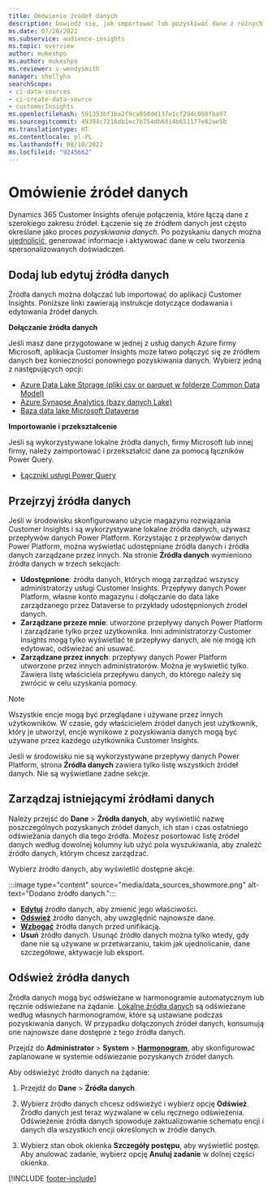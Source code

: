 ```yaml
---
title: Omówienie źródeł danych
description: Dowiedz się, jak importować lub pozyskiwać dane z różnych źródeł.
ms.date: 07/26/2022
ms.subservice: audience-insights
ms.topic: overview
author: mukeshpo
ms.author: mukeshpo
ms.reviewer: v-wendysmith
manager: shellyha
searchScope:
- ci-data-sources
- ci-create-data-source
- customerInsights
ms.openlocfilehash: 591353bf1ba2f9ca05ddd137e1cf29dc0b0fba97
ms.sourcegitcommit: 49394c7216db1ec7b754db6014b651177e82ae5b
ms.translationtype: HT
ms.contentlocale: pl-PL
ms.lasthandoff: 08/10/2022
ms.locfileid: "9245662"
---
```

# <a name="data-sources-overview"></a>Omówienie źródeł danych

Dynamics 365 Customer Insights oferuje połączenia, które łączą dane z szerokiego zakresu źródeł. Łączenie się ze źródłem danych jest często określane jako proces *pozyskiwania danych*. Po pozyskaniu danych można [ujednolicić](data-unification.md), generować informacje i aktywować dane w celu tworzenia spersonalizowanych doświadczeń.

## <a name="add-or-edit-data-sources"></a>Dodaj lub edytuj źródła danych

Źródła danych można dołączać lub importować do aplikacji Customer Insights. Poniższe linki zawierają instrukcje dotyczące dodawania i edytowania źródeł danych.

**Dołączanie źródła danych**

Jeśli masz dane przygotowane w jednej z usług danych Azure firmy Microsoft, aplikacja Customer Insights może łatwo połączyć się ze źródłem danych bez konieczności ponownego pozyskiwania danych. Wybierz jedną z następujących opcji:
- [Azure Data Lake Storage (pliki csv or parquet w folderze Common Data Model)](connect-common-data-model.md)
- [Azure Synapse Analytics (bazy danych Lake)](connect-synapse.md)
- [Baza data lake Microsoft Dataverse](connect-dataverse-managed-lake.md)

**Importowanie i przekształcenie**

Jeśli są wykorzystywane lokalne źródła danych, firmy Microsoft lub innej firmy, należy zaimportować i przekształcić dane za pomocą łączników Power Query.
- [Łączniki usługi Power Query](connect-power-query.md)

## <a name="review-data-sources"></a>Przejrzyj źródła danych

Jeśli w środowisku skonfigurowano użycie magazynu rozwiązania Customer Insights i są wykorzystywane lokalne źródła danych, używasz przepływów danych Power Platform. Korzystając z przepływów danych Power Platform, można wyświetlać udostępniane źródła danych i źródła danych zarządzane przez innych. Na stronie **Źródła danych** wymieniono źródła danych w trzech sekcjach:
- **Udostępnione**: źródła danych, których mogą zarządzać wszyscy administratorzy usługi Customer Insights. Przepływy danych Power Platform, własne konto magazynu i dołączanie do data lake zarządzanego przez Dataverse to przykłady udostępnionych źródeł danych.
- **Zarządzane przeze mnie**: utworzone przepływy danych Power Platform i zarządzane tylko przez użytkownika. Inni administratorzy Customer Insights mogą tylko wyświetlać te przepływy danych, ale nie mogą ich edytować, odświeżać ani usuwać.
- **Zarządzane przez innych**: przepływy danych Power Platform utworzone przez innych administratorów. Można je wyświetlić tylko. Zawiera listę właściciela przepływu danych, do którego należy się zwrócić w celu uzyskania pomocy.
> [!NOTE]
> Wszystkie encje mogą być przeglądane i używane przez innych użytkowników. W czasie, gdy właścicielem źródeł danych jest użytkownik, który je utworzył, encje wynikowe z pozyskiwania danych mogą być używane przez każdego użytkownika Customer Insights.

Jeśli w środowisku nie są wykorzystywane przepływy danych Power Platform, strona **Źródła danych** zawiera tylko listę wszystkich źródeł danych. Nie są wyświetlane żadne sekcje.

## <a name="manage-existing-data-sources"></a>Zarządzaj istniejącymi źródłami danych

Należy przejść do **Dane** > **Źródła danych**, aby wyświetlić nazwę poszczególnych pozyskanych źródeł danych, ich stan i czas ostatniego odświeżania danych dla tego źródła. Możesz posortować listę źródeł danych według dowolnej kolumny lub użyć pola wyszukiwania, aby znaleźć źródło danych, którym chcesz zarządzać.

Wybierz źródło danych, aby wyświetlić dostępne akcje.

:::image type="content" source="media/data_sources_showmore.png" alt-text="Dodano źródło danych.":::

- [**Edytuj**](#add-or-edit-data-sources) źródło danych, aby zmienić jego właściwości.
- [**Odśwież**](#refresh-data-sources) źródło danych, aby uwzględnić najnowsze dane.
- [**Wzbogać**](data-sources-enrichment.md) źródła danych przed unifikacją.
- **Usuń** źródło danych. Usunąć źródło danych można tylko wtedy, gdy dane nie są używane w przetwarzaniu, takim jak ujednolicanie, dane szczegółowe, aktywacje lub eksport.

## <a name="refresh-data-sources"></a>Odśwież źródła danych

Źródła danych mogą być odświeżane w harmonogramie automatycznym lub ręcznie odświeżane na żądanie. [Lokalne źródła danych](connect-power-query.md#add-data-from-on-premises-data-sources) są odświeżane według własnych harmonogramów, które są ustawiane podczas pozyskiwania danych. W przypadku dołączonych źródeł danych, konsumują one najnowsze dane dostępne z tego źródła danych.

Przejdź do **Administrator** > **System** > [**Harmonogram**](schedule-refresh.md), aby skonfigurować zaplanowane w systemie odświeżanie pozyskanych źródeł danych.

Aby odświeżyć źródło danych na żądanie:

1. Przejdź do **Dane** > **Źródła danych**.

1. Wybierz źródło danych chcesz odświeżyć i wybierz opcję **Odśwież**. Źródło danych jest teraz wyzwalane w celu ręcznego odświeżenia. Odświeżenie źródła danych spowoduje zaktualizowanie schematu encji i danych dla wszystkich encji określonych w źródle danych.

1. Wybierz stan obok okienka **Szczegóły postępu**, aby wyświetlić postęp. Aby anulować zadanie, wybierz opcję **Anuluj zadanie** w dolnej części okienka.

[!INCLUDE [footer-include](includes/footer-banner.md)]
